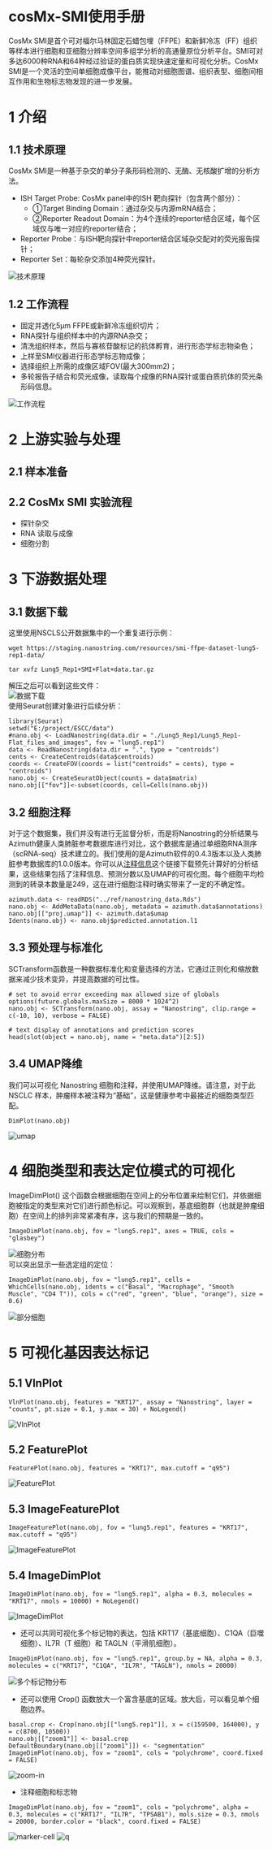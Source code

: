 # cosMx-SMI使用手册
CosMx SMI是首个可对福尔马林固定石蜡包埋（FFPE）和新鲜冷冻（FF）组织等样本进行细胞和亚细胞分辨率空间多组学分析的高通量原位分析平台。SMI可对多达6000种RNA和64种经过验证的蛋白质实现快速定量和可视化分析。CosMx SMI是一个灵活的空间单细胞成像平台，能推动对细胞图谱、组织表型、细胞间相互作用和生物标志物发现的进一步发展。
# 1 介绍
## 1.1 技术原理
CosMx SMI是一种基于杂交的单分子条形码检测的、无酶、无核酸扩增的分析方法。
* ISH Target Probe: CosMx panel中的ISH 靶向探针（包含两个部分）：  
    * ①Target Binding Domain：通过杂交与内源mRNA结合；  
    * ②Reporter Readout Domain：为4个连续的reporter结合区域，每个区域仅与唯一对应的reporter结合；<br>
* Reporter Probe：与ISH靶向探针中reporter结合区域杂交配对的荧光报告探针；<br>
* Reporter Set：每轮杂交添加4种荧光探针。<br>

![技术原理](./pic/技术原理.png "技术原理")<br>
## 1.2 工作流程
* 固定并透化5μm FFPE或新鲜冷冻组织切片；
* RNA探针与组织样本中的内源RNA杂交；
* 清洗组织样本，然后与寡核苷酸标记的抗体孵育，进行形态学标志物染色；
* 上样至SMI仪器进行形态学标志物成像；
* 选择组织上所需的成像区域FOV(最大300mm2)；
* 多轮报告子结合和荧光成像，读取每个成像的RNA探针或蛋白质抗体的荧光条形码信息。<br>

![工作流程](./pic/工作流程.png "工作流程")<br>
# 2 上游实验与处理
## 2.1 样本准备
## 2.2 CosMx SMI 实验流程
* 探针杂交
* RNA 读取与成像
* 细胞分割
# 3 下游数据处理
## 3.1 数据下载
这里使用NSCLS公开数据集中的一个重复进行示例：
```
wget https://staging.nanostring.com/resources/smi-ffpe-dataset-lung5-rep1-data/

tar xvfz Lung5_Rep1+SMI+Flat+data.tar.gz
```
解压之后可以看到这些文件：<br>
![数据下载](./pic/数据下载.png "数据下载")<br>
使用Seurat创建对象进行后续分析：
```
library(Seurat)
setwd("E:/project/ESCC/data")
#nano.obj <- LoadNanostring(data.dir = "./Lung5_Rep1/Lung5_Rep1-Flat_files_and_images", fov = "lung5.rep1")
data <- ReadNanostring(data.dir = ".", type = "centroids")
cents <- CreateCentroids(data$centroids)
coords <- CreateFOV(coords = list("centroids" = cents), type = "centroids")
nano.obj <- CreateSeuratObject(counts = data$matrix)
nano.obj[["fov"]]<-subset(coords, cell=Cells(nano.obj))
```
## 3.2 细胞注释
对于这个数据集，我们并没有进行无监督分析，而是将Nanostring的分析结果与Azimuth健康人类肺脏参考数据库进行对比，这个数据库是通过单细胞RNA测序（scRNA-seq）技术建立的。我们使用的是Azimuth软件的0.4.3版本以及人类肺脏参考数据库的1.0.0版本。你可以从[注释信息](https://seurat.nygenome.org/vignette_data/spatial_vignette_2/nanostring_data.Rds)这个链接下载预先计算好的分析结果，这些结果包括了注释信息、预测分数以及UMAP的可视化图。每个细胞平均检测到的转录本数量是249，这在进行细胞注释时确实带来了一定的不确定性。
```
azimuth.data <- readRDS("../ref/nanostring_data.Rds")
nano.obj <- AddMetaData(nano.obj, metadata = azimuth.data$annotations)
nano.obj[["proj.umap"]] <- azimuth.data$umap
Idents(nano.obj) <- nano.obj$predicted.annotation.l1
```
## 3.3 预处理与标准化
SCTransform函数是一种数据标准化和变量选择的方法，它通过正则化和缩放数据来减少技术变异，并提高数据的可比性。
```
# set to avoid error exceeding max allowed size of globals
options(future.globals.maxSize = 8000 * 1024^2)
nano.obj <- SCTransform(nano.obj, assay = "Nanostring", clip.range = c(-10, 10), verbose = FALSE)

# text display of annotations and prediction scores
head(slot(object = nano.obj, name = "meta.data")[2:5])
```
## 3.4 UMAP降维
我们可以可视化 Nanostring 细胞和注释，并使用UMAP降维。请注意，对于此 NSCLC 样本，肿瘤样本被注释为“基础”，这是健康参考中最接近的细胞类型匹配。
```
DimPlot(nano.obj)
```
![umap](./pic/umap.png "umap")<br>

# 4 细胞类型和表达定位模式的可视化
ImageDimPlot() 这个函数会根据细胞在空间上的分布位置来绘制它们，并依据细胞被指定的类型来对它们进行颜色标记。可以观察到，基底细胞群（也就是肿瘤细胞）在空间上的排列非常紧凑有序，这与我们的预期是一致的。
```
ImageDimPlot(nano.obj, fov = "lung5.rep1", axes = TRUE, cols = "glasbey")
```
![细胞分布](./pic/细胞分布.png "细胞分布")<br>
可以突出显示一些选定组的定位：
```
ImageDimPlot(nano.obj, fov = "lung5.rep1", cells = WhichCells(nano.obj, idents = c("Basal", "Macrophage", "Smooth Muscle", "CD4 T")), cols = c("red", "green", "blue", "orange"), size = 0.6)
```
![部分细胞](./pic/部分细胞.png "部分细胞分布")<br>
# 5 可视化基因表达标记
## 5.1 VlnPlot
```
VlnPlot(nano.obj, features = "KRT17", assay = "Nanostring", layer = "counts", pt.size = 0.1, y.max = 30) + NoLegend()
```
![VlnPlot](./pic/VlnPlot.png "VlnPlot")<br>
## 5.2 FeaturePlot
```
FeaturePlot(nano.obj, features = "KRT17", max.cutoff = "q95")
```
![FeaturePlot](./pic/FeaturePlot.png "FeaturePlot")
## 5.3 ImageFeaturePlot
```
ImageFeaturePlot(nano.obj, fov = "lung5.rep1", features = "KRT17", max.cutoff = "q95")
```
![ImageFeaturePlot](./pic/ImageFeaturePlot.png "ImageFeaturePlot")
## 5.4 ImageDimPlot
```
ImageDimPlot(nano.obj, fov = "lung5.rep1", alpha = 0.3, molecules = "KRT17", nmols = 10000) + NoLegend()
```
![ImageDimPlot](./pic/ImageDimPlot.png "ImageDimPlot")<br>
* 还可以共同可视化多个标记物的表达，包括 KRT17（基底细胞）、C1QA（巨噬细胞）、IL7R（T 细胞）和 TAGLN（平滑肌细胞）。
```
ImageDimPlot(nano.obj, fov = "lung5.rep1", group.by = NA, alpha = 0.3, molecules = c("KRT17", "C1QA", "IL7R", "TAGLN"), nmols = 20000)
```
![多个标记物分布](./pic/多个标记物分布.png "多个标记物分布")<br>
* 还可以使用 Crop() 函数放大一个富含基底的区域。放大后，可以看见单个细胞边界。
```
basal.crop <- Crop(nano.obj[["lung5.rep1"]], x = c(159500, 164000), y = c(8700, 10500))
nano.obj[["zoom1"]] <- basal.crop
DefaultBoundary(nano.obj[["zoom1"]]) <- "segmentation"
ImageDimPlot(nano.obj, fov = "zoom1", cols = "polychrome", coord.fixed = FALSE)
```
![zoom-in](./pic/zoom-in.png "zoom-in")
* 注释细胞和标志物
```
ImageDimPlot(nano.obj, fov = "zoom1", cols = "polychrome", alpha = 0.3, molecules = c("KRT17", "IL7R", "TPSAB1"), mols.size = 0.3, nmols = 20000, border.color = "black", coord.fixed = FALSE)
```
![marker-cell](./pic/marker-cell.png "marker-cell")
![q](./pic/Rplot.png "1")
